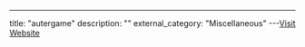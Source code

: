 ---
title: "autergame"
description: ""
external_category: "Miscellaneous"
---[Visit Website](https://github.com/autergame)

